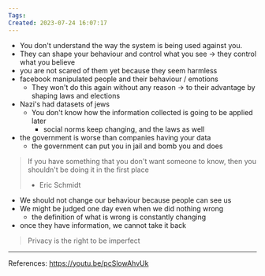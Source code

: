 ```yaml
---
Tags: 
Created: 2023-07-24 16:07:17
---
```

- You don't understand the way the system is being used against you.
- They can shape your behaviour and control what you see -> they control what you believe
- you are not scared of them yet because they seem harmless
- facebook manipulated people and their behaviour / emotions
	- They won't do this again without any reason -> to their advantage by shaping laws and elections
- Nazi's had datasets of jews
	- You don't know how the information collected is going to be applied later
		- social norms keep changing, and the laws as well
- the government is worse than companies having your data
	- the government can put you in jail and bomb you and does

> If you have something that you don't want someone to know, then you shouldn't be doing it in the first place
> - Eric Schmidt

- We should not change our behaviour because people can see us
- We might be judged one day even when we did nothing wrong
	- the definition of what is wrong is constantly changing
- once they have information, we cannot take it back
> Privacy is the right to be imperfect

---
References: https://youtu.be/pcSlowAhvUk